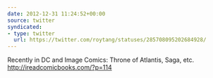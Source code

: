 ```yaml
---
date: 2012-12-31 11:24:52+00:00
source: twitter
syndicated:
- type: twitter
  url: https://twitter.com/roytang/statuses/285708095202684928/
---
```


Recently in DC and Image Comics: Throne of Atlantis, Saga, etc. http://ireadcomicbooks.com/?p=114